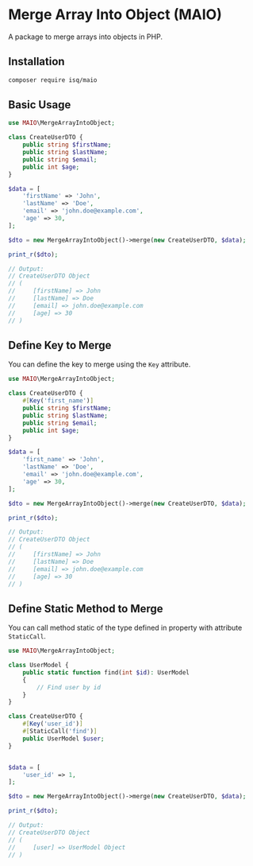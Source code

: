 # Merge Array Into Object (MAIO)

A package to merge arrays into objects in PHP.

## Installation

```bash
composer require isq/maio
```

## Basic Usage

```php
use MAIO\MergeArrayIntoObject;

class CreateUserDTO {
    public string $firstName;
    public string $lastName;
    public string $email;
    public int $age;
}

$data = [
    'firstName' => 'John',
    'lastName' => 'Doe',
    'email' => 'john.doe@example.com',
    'age' => 30,
];

$dto = new MergeArrayIntoObject()->merge(new CreateUserDTO, $data);

print_r($dto);

// Output:
// CreateUserDTO Object
// (
//     [firstName] => John
//     [lastName] => Doe
//     [email] => john.doe@example.com
//     [age] => 30
// )

```

## Define Key to Merge

You can define the key to merge using the `Key` attribute.

```php
use MAIO\MergeArrayIntoObject;

class CreateUserDTO {
    #[Key('first_name')]
    public string $firstName;
    public string $lastName;
    public string $email;
    public int $age;
}

$data = [
    'first_name' => 'John',
    'lastName' => 'Doe',
    'email' => 'john.doe@example.com',
    'age' => 30,
];

$dto = new MergeArrayIntoObject()->merge(new CreateUserDTO, $data);

print_r($dto);

// Output:
// CreateUserDTO Object
// (
//     [firstName] => John
//     [lastName] => Doe
//     [email] => john.doe@example.com
//     [age] => 30
// )
```

## Define Static Method to Merge

You can call method static of the type defined in property with attribute `StaticCall`. 

```php
use MAIO\MergeArrayIntoObject;

class UserModel {
    public static function find(int $id): UserModel
    {
        // Find user by id
    }
}

class CreateUserDTO {
    #[Key('user_id')]
    #[StaticCall('find')]
    public UserModel $user;
}


$data = [
    'user_id' => 1,
];

$dto = new MergeArrayIntoObject()->merge(new CreateUserDTO, $data);

print_r($dto);

// Output:
// CreateUserDTO Object
// (
//     [user] => UserModel Object
// )
```
